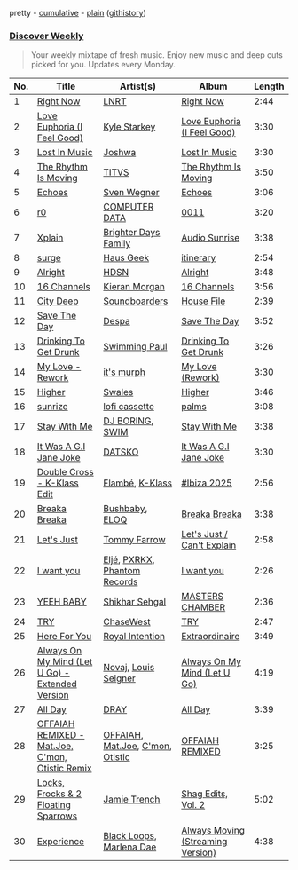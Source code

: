 pretty - [cumulative](/playlists/cumulative/Discover%20Weekly.md) - [plain](/playlists/plain/37i9dQZEVXcERLiUqU2pJX) ([githistory](https://github.githistory.xyz/vitokorn/spotify-playlist-archive/blob/master/playlists/plain/37i9dQZEVXcERLiUqU2pJX))
### [Discover Weekly](https://open.spotify.com/playlist/37i9dQZEVXcERLiUqU2pJX)

> Your weekly mixtape of fresh music. Enjoy new music and deep cuts picked for you. Updates every Monday.

| No. | Title | Artist(s) | Album | Length |
|---|---|---|---|---|
| 1 | [Right Now](https://open.spotify.com/track/2JRsev5j783NgLMhztR95V) | [LNRT](https://open.spotify.com/artist/3K6wMz8wZO3G0ffTAQeqgC) | [Right Now](https://open.spotify.com/album/27y0WcZDe06mCLV6B31mjT) | 2:44 |
| 2 | [Love Euphoria (I Feel Good)](https://open.spotify.com/track/3VpFujVyjX04qiwnvspzgM) | [Kyle Starkey](https://open.spotify.com/artist/1crvHImsszKXTJr4wsOPhe) | [Love Euphoria (I Feel Good)](https://open.spotify.com/album/73heBwV4IvI06h27Fdjevs) | 3:30 |
| 3 | [Lost In Music](https://open.spotify.com/track/7FUKSjbSp3GrEEPTmj5e5R) | [Joshwa](https://open.spotify.com/artist/1PzAgFVk9v8cxn9flrqrv5) | [Lost In Music](https://open.spotify.com/album/51da1nUSWtm7kA6JZuu6lT) | 3:30 |
| 4 | [The Rhythm Is Moving](https://open.spotify.com/track/0FMwCQK9KuO9UHQEzbgC9t) | [TITVS](https://open.spotify.com/artist/38FfeHDPSh9YB8eJ300T3w) | [The Rhythm Is Moving](https://open.spotify.com/album/54auSidvUj20ZAujIZ6QG4) | 3:50 |
| 5 | [Echoes](https://open.spotify.com/track/7i4vBZ5r0V4nmu7AlWbnGR) | [Sven Wegner](https://open.spotify.com/artist/2CoVpvP5sB3CrSiEV6VJkJ) | [Echoes](https://open.spotify.com/album/54jWCh7DUWYGpZRh1O1Ejv) | 3:06 |
| 6 | [r0](https://open.spotify.com/track/7tPAuOcaFpMjOUuQBnXKXb) | [COMPUTER DATA](https://open.spotify.com/artist/5wwnitxvqbrtiGk3QW3BuN) | [0011](https://open.spotify.com/album/4RLEnaSzG54ojdbx05Tt2g) | 3:20 |
| 7 | [Xplain](https://open.spotify.com/track/5hCQHNrJ3b7h1ucC6LFpjd) | [Brighter Days Family](https://open.spotify.com/artist/12MXOwaijgy8uXOKFiHpHy) | [Audio Sunrise](https://open.spotify.com/album/1QuMNNx0rJf5OtsRnoIL80) | 3:38 |
| 8 | [surge](https://open.spotify.com/track/3yulzslDvbFieMZIg6Jvqh) | [Haus Geek](https://open.spotify.com/artist/0zUAjNhPE2AVwPvnJrSInG) | [itinerary](https://open.spotify.com/album/0u2h9C9ZES8mjbMDaUYycZ) | 2:54 |
| 9 | [Alright](https://open.spotify.com/track/43e8Ao7DLnLCa7qvlj3gWf) | [HDSN](https://open.spotify.com/artist/0Y3cLALqiPM33V0ObA5TUz) | [Alright](https://open.spotify.com/album/2KfzrqaAHMCEWxqmsPEdRW) | 3:48 |
| 10 | [16 Channels](https://open.spotify.com/track/5xm3ceh2xN8TckVXUdOoBd) | [Kieran Morgan](https://open.spotify.com/artist/6ndGFDGDB4O4YyLCqDisot) | [16 Channels](https://open.spotify.com/album/1ImKU3gOUYM9DixiMeOivK) | 3:56 |
| 11 | [City Deep](https://open.spotify.com/track/1dIcuyvIoscRDhjBJYYBJk) | [Soundboarders](https://open.spotify.com/artist/3H9Xw9EYUJ2OctoEoNfbDf) | [House File](https://open.spotify.com/album/363VlR4bJlqPHw1wx3QB7U) | 2:39 |
| 12 | [Save The Day](https://open.spotify.com/track/2SDqyh7zT4kG6b2iwQkbo3) | [Despa](https://open.spotify.com/artist/5NATqRveBNkwlACtTnxt4S) | [Save The Day](https://open.spotify.com/album/4vXBLO3DCDSJbexyzMylx7) | 3:52 |
| 13 | [Drinking To Get Drunk](https://open.spotify.com/track/74UOSZYTg7ZvqLmxdqFuT7) | [Swimming Paul](https://open.spotify.com/artist/5rEwPEAHq2q1yW3wF4av5s) | [Drinking To Get Drunk](https://open.spotify.com/album/7aVwCoTaALsMdLYkpx82Jl) | 3:26 |
| 14 | [My Love - Rework](https://open.spotify.com/track/6q6GR1UxIkyaVJuUNYtEjw) | [it's murph](https://open.spotify.com/artist/3zW0xazqnHoq9QV9zBROVC) | [My Love (Rework)](https://open.spotify.com/album/5j6St6A4oQCXb8fbWJc8vA) | 3:30 |
| 15 | [Higher](https://open.spotify.com/track/2wfHQkj8NmuEt0MAySU7Jb) | [Swales](https://open.spotify.com/artist/6XK8QXfi1PLT60pBkFeBy7) | [Higher](https://open.spotify.com/album/4ZJ21s0IyAE9hao675C5xr) | 3:46 |
| 16 | [sunrize](https://open.spotify.com/track/1tHc5bopreUYgDUuLD749S) | [lofi cassette](https://open.spotify.com/artist/67Tais1ArhRoNX5J3nRfmy) | [palms](https://open.spotify.com/album/5GSzVP7GcsZUv7HIHC8ZD2) | 3:08 |
| 17 | [Stay With Me](https://open.spotify.com/track/3hNvPDkp0YhfnHsXI8Jjo4) | [DJ BORING](https://open.spotify.com/artist/3MkIU5jhXTMK9pYQTRVI6p), [SWIM](https://open.spotify.com/artist/1OxXLWb0AXEgOfTUzlDg3V) | [Stay With Me](https://open.spotify.com/album/3OhQt27QuWnL0X41bgi3rk) | 3:38 |
| 18 | [It Was A G.I Jane Joke](https://open.spotify.com/track/2QfUfyeMQ1y0YekIRKObce) | [DATSKO](https://open.spotify.com/artist/2b1Yc522In2BV3Q1fj2JzY) | [It Was A G.I Jane Joke](https://open.spotify.com/album/1DIJZltm6eHESuz5af0SGu) | 3:30 |
| 19 | [Double Cross - K-Klass Edit](https://open.spotify.com/track/7KFFAPeJBz8quggBdUy6fX) | [Flambé](https://open.spotify.com/artist/3Pg3A6NLCu1TEnm8jRbaNE), [K-Klass](https://open.spotify.com/artist/4O1s9iVG46lSn1mD9ek1ES) | [#Ibiza 2025](https://open.spotify.com/album/4SrhZliQ50JeLsfYqeOzGo) | 2:56 |
| 20 | [Breaka Breaka](https://open.spotify.com/track/3q2bl0SmrWfeQVr8a0ngzg) | [Bushbaby](https://open.spotify.com/artist/6YYg4TQoF8cp50IuM2vU4C), [ELOQ](https://open.spotify.com/artist/36mHwYa65L0WZbAXY2iSGw) | [Breaka Breaka](https://open.spotify.com/album/09OOjJikUHGZZ0nULvH3Vp) | 3:38 |
| 21 | [Let's Just](https://open.spotify.com/track/7Hhh4rWZsmxkjPSwy1rZy8) | [Tommy Farrow](https://open.spotify.com/artist/48PJbNNOaXy5gbHGHlar5T) | [Let's Just / Can't Explain](https://open.spotify.com/album/5ee6SpqyfbCulNqfhgWdu4) | 2:58 |
| 22 | [I want you](https://open.spotify.com/track/5xn9r9RZhVOPRGGliL6Jdm) | [Eljé](https://open.spotify.com/artist/0xCxVPeq1nmkqrYIEcNodO), [PXRKX](https://open.spotify.com/artist/5sj3P8OH8O5aVmey1C2mf4), [Phantom Records](https://open.spotify.com/artist/1dHcunJQkysyrXIhVS7rOE) | [I want you](https://open.spotify.com/album/5b13QMwZhpNz4Nq40zeCeF) | 2:26 |
| 23 | [YEEH BABY](https://open.spotify.com/track/0tKPtbSO7ReAGlkSR95aIK) | [Shikhar Sehgal](https://open.spotify.com/artist/2sOHDPF7BrxXbOoVgByxhO) | [MASTERS CHAMBER](https://open.spotify.com/album/02X6ETCK4Cei6tfg056uFo) | 2:36 |
| 24 | [TRY](https://open.spotify.com/track/5TIJovxYDOWg1PZgg1U72L) | [ChaseWest](https://open.spotify.com/artist/4770WxUOyJMOJ1CHiZi2d6) | [TRY](https://open.spotify.com/album/4SHzItVpwXBI1C4EDvXdxn) | 2:47 |
| 25 | [Here For You](https://open.spotify.com/track/5jU1K0xh3xoVvkcTPqilaR) | [Royal Intention](https://open.spotify.com/artist/72yWzDmSEaSArHnLcRY6SS) | [Extraordinaire](https://open.spotify.com/album/49jd1jwpuWcdNv0ynrHDKh) | 3:49 |
| 26 | [Always On My Mind (Let U Go) - Extended Version](https://open.spotify.com/track/5fB4NBM6M8TXw46OHqZUTw) | [Novaj](https://open.spotify.com/artist/7dtU7ia6WPN5TfYdeQqXsa), [Louis Seigner](https://open.spotify.com/artist/1qQYVo9tBOtScAX98q9nza) | [Always On My Mind (Let U Go)](https://open.spotify.com/album/2sRrhqnVKkYpyE5ELitr7D) | 4:19 |
| 27 | [All Day](https://open.spotify.com/track/3ohmwEHePec5ELRjds9TLQ) | [DRAY](https://open.spotify.com/artist/2kSdRzYPQR1kjM9jkWsS5M) | [All Day](https://open.spotify.com/album/4XyuaZoR8QgrflKsSCsDgX) | 3:39 |
| 28 | [OFFAIAH REMIXED - Mat.Joe, C'mon, Otistic Remix](https://open.spotify.com/track/436vZoxz08hX7DoimX6ppv) | [OFFAIAH](https://open.spotify.com/artist/2E1NFr5AeEGUJkLUUsWCAO), [Mat.Joe](https://open.spotify.com/artist/38jpuy3yt3QIxQ8Fn1HTeJ), [C'mon](https://open.spotify.com/artist/6x4QkA6MiOZx0uWMOa8394), [Otistic](https://open.spotify.com/artist/6i6sCJwxvOeJWWivhbaRUd) | [OFFAIAH REMIXED](https://open.spotify.com/album/2paE4FqRyErzme3JxtnCsD) | 3:25 |
| 29 | [Locks, Frocks & 2 Floating Sparrows](https://open.spotify.com/track/15hLHhNQBKMEOHymP7QPkH) | [Jamie Trench](https://open.spotify.com/artist/3mVBb9tUf6yWAlrAlEiCo7) | [Shag Edits, Vol. 2](https://open.spotify.com/album/56imLMxVWZG63OhACPK6v5) | 5:02 |
| 30 | [Experience](https://open.spotify.com/track/1I9IpzTo5Az17AQ141fv7y) | [Black Loops](https://open.spotify.com/artist/6AwGe2F49hD3ANXvmOwqQB), [Marlena Dae](https://open.spotify.com/artist/0y3I7EmLSzmzJXZNAKSdH8) | [Always Moving (Streaming Version)](https://open.spotify.com/album/3wQ1ySEWxiVQ1lJdlZgZb1) | 4:38 |